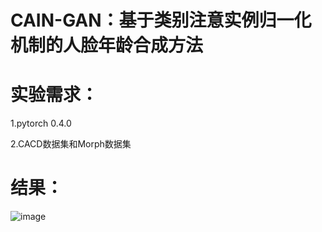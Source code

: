 # CAIN-GAN：基于类别注意实例归一化机制的人脸年龄合成方法
# 实验需求：
1.pytorch 0.4.0

2.CACD数据集和Morph数据集
# 结果：
![image](https://github.com/chenglongshi/CAIN-GAN/blob/master/figure2.png)

